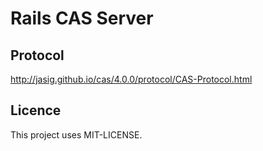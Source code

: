 # Rails CAS Server

## Protocol

http://jasig.github.io/cas/4.0.0/protocol/CAS-Protocol.html

## Licence

This project uses MIT-LICENSE.
